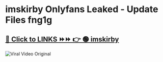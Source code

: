 
 # imskirby Onlyfans Leaked - Update Files fng1g

## <h2><a href="https://clipsfans.com/imskirby&ref=git">🔗 Click to LINKS ⏩⏩ 👉 🟢 imskirby </a></h2>

<a href="https://clipsfans.com/imskirby&ref=git" rel="nofollow" data-target="animated-image.originalLink"><img src="https://i.ibb.co.com/xMMVF88/686577567.gif" alt="Viral Video Original" style="max-width: 100%; display: inline-block;" data-target="animated-image.originalImage"></a>

